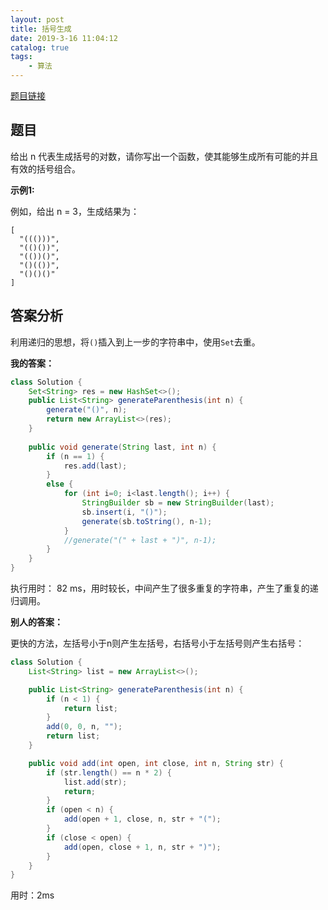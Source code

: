 ```yaml
---
layout: post
title: 括号生成
date: 2019-3-16 11:04:12
catalog: true
tags:
    - 算法
---
```


[题目链接](https://leetcode-cn.com/problems/generate-parentheses/)

## 题目

给出 n 代表生成括号的对数，请你写出一个函数，使其能够生成所有可能的并且有效的括号组合。

**示例1:**

例如，给出 n = 3，生成结果为：

```
[
  "((()))",
  "(()())",
  "(())()",
  "()(())",
  "()()()"
]
```

## 答案分析

利用递归的思想，将`()`插入到上一步的字符串中，使用`Set`去重。

**我的答案：**

```java
class Solution {
    Set<String> res = new HashSet<>();
    public List<String> generateParenthesis(int n) {
        generate("()", n);
        return new ArrayList<>(res);
    }
    
    public void generate(String last, int n) {
        if (n == 1) {
            res.add(last);
        }
        else {
            for (int i=0; i<last.length(); i++) {
                StringBuilder sb = new StringBuilder(last);
                sb.insert(i, "()");
                generate(sb.toString(), n-1);
            }
            //generate("(" + last + ")", n-1);
        }
    }
}
```

执行用时：	82 ms，用时较长，中间产生了很多重复的字符串，产生了重复的递归调用。

**别人的答案：**

更快的方法，左括号小于n则产生左括号，右括号小于左括号则产生右括号：

```java
class Solution {
    List<String> list = new ArrayList<>();

    public List<String> generateParenthesis(int n) {
        if (n < 1) {
            return list;
        }
        add(0, 0, n, "");
        return list;
    }

    public void add(int open, int close, int n, String str) {
        if (str.length() == n * 2) {
            list.add(str);
            return;
        }
        if (open < n) {
            add(open + 1, close, n, str + "(");
        }
        if (close < open) {
            add(open, close + 1, n, str + ")");
        }
    }
}
```

用时：2ms